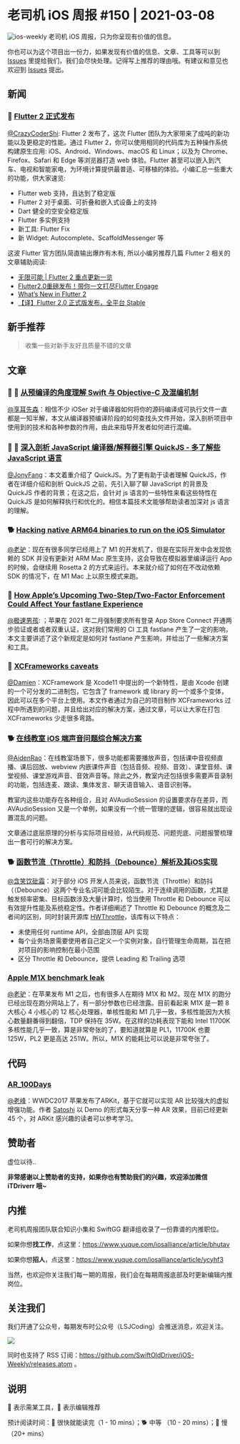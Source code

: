 # 老司机 iOS 周报 #150 | 2021-03-08

![ios-weekly](https://github.com/SwiftOldDriver/iOS-Weekly/blob/master/assets/ios-weekly.png?raw=true)
老司机 iOS 周报，只为你呈现有价值的信息。

你也可以为这个项目出一份力，如果发现有价值的信息、文章、工具等可以到 [Issues](https://github.com/SwiftOldDriver/iOS-Weekly/issues) 里提给我们，我们会尽快处理。记得写上推荐的理由哦。有建议和意见也欢迎到 [Issues](https://github.com/SwiftOldDriver/iOS-Weekly/issues) 提出。

## 新闻

### 🐢 [Flutter 2 正式发布](https://mp.weixin.qq.com/s/tJe2ScLgKWFTybpBtDl2TA)

[@CrazyCoderShi](https://github.com/CrazyCoderShi): Flutter 2 发布了，这次 Flutter 团队为大家带来了成吨的新功能以及更稳定的性能。通过 Flutter 2，你可以使用相同的代码库为五种操作系统构建原生应用: iOS、Android、Windows、macOS 和 Linux；以及为 Chrome、Firefox、Safari 和 Edge 等浏览器打造 web 体验。Flutter 甚至可以嵌入到汽车、电视和智能家电，为环境计算提供最普适、可移植的体验。小编汇总一些重大的功能，供大家速览:

- Flutter web 支持，且达到了稳定版
- Flutter 2 对于桌面、可折叠和嵌入式设备上的支持
- Dart 健全的空安全稳定版
- Flutter 多实例支持
- 新工具: Flutter Fix
- 新 Widget: Autocomplete、ScaffoldMessenger 等

这波 Flutter 官方团队简直输出爆炸有木有, 所以小编另推荐几篇 Flutter 2 相关的文章辅助阅读:

- [无限可能 | Flutter 2 重点更新一览](https://mp.weixin.qq.com/s/EzS3dtpZB_i9p358qqlBpg)
- [Flutter2.0重磅发布！带你一文打尽Flutter Engage](https://mp.weixin.qq.com/s/qy6ZdZmULOgwBEiqT4yGew)
- [What’s New in Flutter 2](https://medium.com/flutter/whats-new-in-flutter-2-0-fe8e95ecc65)
- [【译】Flutter 2.0 正式版发布，全平台 Stable](https://mp.weixin.qq.com/s/rqf4tJR23Yzf3L3J5JY3Qw)


## 新手推荐

> 收集一些对新手友好且质量不错的文章

## 文章

### 🌟 🐢 [从预编译的角度理解 Swift 与 Objective-C 及混编机制](https://mp.weixin.qq.com/s/gI9vL1KlHuMzMoWWf2tnIw)

[@享耳先森](https://github.com/iblacksun)：相信不少 iOSer 对于编译器如何将你的源码编译成可执行文件一直都是一知半解，本文从编译器预编译阶段的如何查找头文件开始，深入剖析项目中使用到的技术和各种参数的作用，由此来指导开发者如何进行混编。

### 🌟 🐢 [深入剖析 JavaScript 编译器/解释器引擎 QuickJS - 多了解些 JavaScript 语言](https://mp.weixin.qq.com/s/sKP1Svn8r8z_VEIlbUcxTg)

[@JonyFang](https://github.com/JonyFang)：本文着重介绍了 QuickJS。为了更有助于读者理解 QuickJS，作者在详细介绍和剖析 QuickJS 之前，先引入聊了聊 JavaScript 的背景及 QuickJS 作者的背景；在这之后，会针对 js 语言的一些特性来看这些特性在 QuickJS 是如何解释执行和优化的。相信本篇技术文能够帮助读者加深对 js 语言的理解。

### 🐕 [Hacking native ARM64 binaries to run on the iOS Simulator](https://bogo.wtf/arm64-to-sim.html)

[@老驴](https://www.weibo.com/6090610445)：现在有很多同学已经用上了 M1 的开发机了，但是在实际开发中会发现依赖的 SDK 并没有更新对 ARM Mac 原生支持，这会导致在模拟器里编译运行 App 的时候，会继续用 Rosetta 2 的方式来运行。本来就介绍了如何在不改动依赖 SDK 的情况下，在 M1 Mac 上以原生模式来跑。

### 🐢 [How Apple’s Upcoming Two-Step/Two-Factor Enforcement Could Affect Your fastlane Experience](https://www.joshholtz.com/blog/2021/02/17/apples-2fa-with-fastlane.html)

[@极速男孩](https://github.com/ztlyyznf001): ；苹果在 2021 年二月强制要求所有登录 App Store Connect 开通两步验证或者或者双重认证，这对我们常用的 CI 工具 fastlane 产生了一定的影响，本文主要讲述了这个新规定是如何对 fastlane 产生影响，并给出了一些解决方案和工具。

### 🐎 [XCFrameworks caveats](https://kean.blog/post/xcframeworks-caveats)

[@Damien](https://github.com/ZengyiMa)：XCFramework 是 Xcode11 中提出的一个新特性，是由 Xcode 创建的一个可分发的二进制包，它包含了 framework 或 library 的一个或多个变体，因此可以在多个平台上使用。本文作者通过为自己的项目制作 XCFrameworks 过程中所遇到的问题，并且给出对应的解决方案，通过文章，可以让大家在打包 XCFrameworks 少走很多弯路。

### 🐕 [在线教室 iOS 端声音问题综合解决方案](https://mp.weixin.qq.com/s/yFNb0zvPtEjHAtED7-jT0w)

[@AidenRao](https://weibo.com/AidenRao)：在线教室场景下，很多功能都需要播放声音，包括课中音视频直播、课后回放、webview 内嵌课件声音（包括音频、视频、音效）、课堂音频、课堂视频、课堂游戏声音、音效声音等。除此之外，教室内还包括很多需要声音录制的功能，包括连麦、跟读、集体发言、聊天语音输入、语音识别等。

教室内这些功能存在各种组合，且对 AVAudioSession 的设置要求存在差异，而 AVAudioSession 又是一个单例，如果没有一个统一管理的逻辑，很容易就出现设置混乱的问题。

文章通过底层原理的分析与实际项目经验，从代码规范、问题兜底、问题报警梳理出一套可行的解决方案。

### 🐕 [函数节流（Throttle）和防抖（Debounce）解析及其iOS实现](https://juejin.cn/post/6933952291142074376)

[@含笑饮砒霜](https://weibo.com/chinafishnews/)：对于部分 iOS 开发人员来说，函数节流（Throttle）和防抖（（Debounce）这两个专业名词可能会比较陌生。对于连续调用的函数，尤其是触发频率密集、目标函数涉及大量计算时，恰当使用 Throttle 和 Debounce 可以有效提升性能及系统稳定性。作者详细阐述了 Throttle 和 Debounce 的概念及二者间的区别，同时封装开源库 [HWThrottle](https://github.com/HighwayLaw/HWThrottle)，该库有以下特点：

- 未使用任何 runtime API，全部由顶层 API 实现
- 每个业务场景需要使用者自己定义一个实例对象，自行管理生命周期，旨在把对项目的影响控制在最小范围
- 区分 Throttle 和 Debounce，提供 Leading 和 Trailing 选项

### [Apple M1X benchmark leak](https://www.cpu-monkey.com/en/compare_cpu-apple_m1x-1898-vs-apple_m1-1804)

[@老驴](https://www.weibo.com/6090610445)：在苹果发布 M1 之后，也有很多人在期待 M1X 和 M2。现在 M1X 的跑分已经出现在跑分网站上了，有一部分参数也已经泄露。目前看起来 M1X 是一颗 8 大核心 4 小核心的 12 核心处理器，单核性能和 M1 几乎一致，多核性能因为大核心数量翻番得到翻倍，TDP 保持在 35W。在这样的功耗表现下能和 Intel 11700K 多核性能几乎一致，算是非常夸张的了，要知道就算是 PL1，11700K 也要 125W，PL2 更是高达 251W。所以，M1X 的能耗比可以说是非常夸张了。

## 代码

### [AR_100Days](https://github.com/satoshi0212/AR_100Days)

[@老峰](https://github.com/gesantung)：WWDC2017 苹果发布了ARKit，基于它就可以实现 AR 比较强大的虚拟增强功能。作者 [Satoshi](https://github.com/satoshi0212) 以 Demo 的形式每天分享一种 AR 效果，目前已经更新 45 个，对 ARKit 感兴趣的读者可以参考学习。

## 赞助者

虚位以待..

**非常感谢以上赞助者的支持，如果你也有赞助我们的兴趣，欢迎添加微信 iTDriverr 哦~**

## 内推

老司机周报团队联合知识小集和 SwiftGG 翻译组收录了一份靠谱的内推职位。

如果你想**找工作**，点这里：https://www.yuque.com/iosalliance/article/bhutav

如果你想**招人**，点这里：https://www.yuque.com/iosalliance/article/ycyhf3

当然，也欢迎你关注我们每一期的周报，我们会在每期周报底部及时更新编辑内推岗位。

## 关注我们

我们开通了公众号，每期发布时公众号（LSJCoding）会推送消息，欢迎关注。

![](https://github.com/SwiftOldDriver/iOS-Weekly/blob/master/assets/qrcode_for_wechat.jpg?raw=true)

同时也支持了 RSS 订阅：https://github.com/SwiftOldDriver/iOS-Weekly/releases.atom 。

## 说明

🚧 表示需某工具，🌟 表示编辑推荐

预计阅读时间：🐎 很快就能读完（1 - 10 mins）；🐕 中等 （10 - 20 mins）；🐢 慢（20+ mins）
